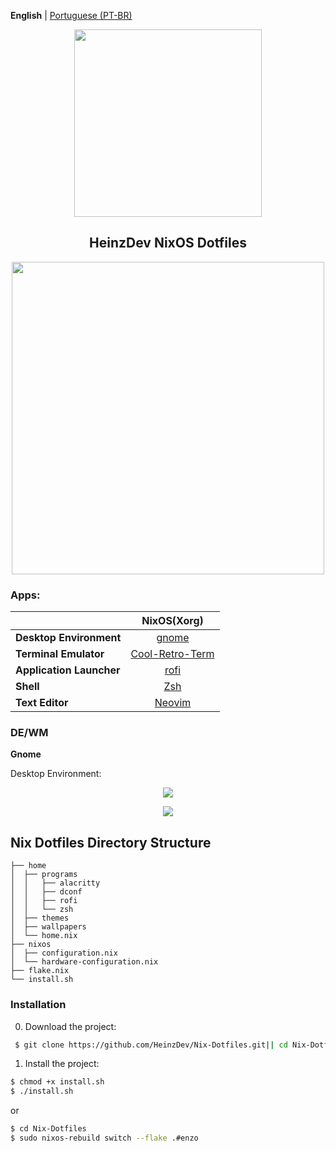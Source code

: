 **English** | [Portuguese (PT-BR)](README.md)

<p align="center"><img src="https://i.imgur.com/X5zKxvp.png" width=300px></p>
<h2 align="center">HeinzDev NixOS Dotfiles</h2>

<p align="center"><img src="https://i.imgur.com/rqskqPg.png" width=500px></p>

### Apps:

|                          |                 NixOS(Xorg)                  |
|--------------------------|:--------------------------------------------:|
| **Desktop Environment**       | [gnome](https://www.gnome.org)           |
| **Terminal Emulator**    | [Cool-Retro-Term](https://github.com/Swordfish90/cool-retro-term)           |
| **Application Launcher** | [rofi](https://github.com/davatorium/rofi)   |
| **Shell**                | [Zsh](https://zsh.sourceforge.io)            |
| **Text Editor**          | [Neovim](https://neovim.io)                  |

### DE/WM

**Gnome**

Desktop Environment:

<p align="center"><img src="https://i.imgur.com/j1vg5os.png"></p>
<p align="center"><img src="https://i.imgur.com/ADhQufb.png"></p>




## Nix Dotfiles Directory Structure
```
├── home
│  ├── programs
│  │   ├── alacritty
│  │   ├── dconf
│  │   ├── rofi
│  │   └── zsh
│  ├── themes
│  ├── wallpapers
│  └── home.nix
├── nixos
│  ├── configuration.nix
│  └── hardware-configuration.nix
├── flake.nix
└── install.sh
```

### Installation

0. Download the project:
```bash
 $ git clone https://github.com/HeinzDev/Nix-Dotfiles.git|| cd Nix-Dotfiles.git
```

1. Install the project:

```bash
$ chmod +x install.sh
$ ./install.sh
```
or

```bash
$ cd Nix-Dotfiles
$ sudo nixos-rebuild switch --flake .#enzo
```
